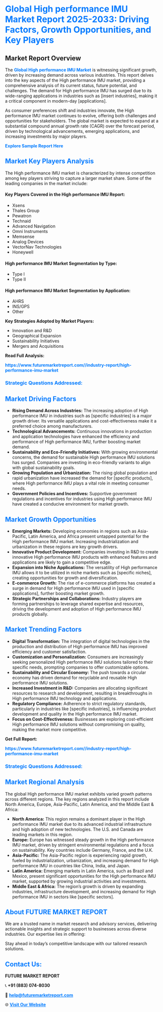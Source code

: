 <h1 style="color: #007BFF;">Global High performance IMU Market Report 2025-2033: Driving Factors, Growth Opportunities, and Key Players</h1>

<section id="overview">
<h2>Market Report Overview</h2>
<p>The <a href="https://www.futuremarketreport.com//industry-report/high-performance-imu-market" style="color: #007BFF; text-decoration: none;"><strong>Global High performance IMU Market</strong></a> is witnessing significant growth, driven by increasing demand across various industries. This report delves into the key aspects of the High performance IMU market, providing a comprehensive analysis of its current status, future potential, and challenges. The demand for High performance IMU has surged due to its wide-ranging applications in industries such as [insert industries], making it a critical component in modern-day [applications].</p>
<p>As consumer preferences shift and industries innovate, the High performance IMU market continues to evolve, offering both challenges and opportunities for stakeholders. The global market is expected to expand at a substantial compound annual growth rate (CAGR) over the forecast period, driven by technological advancements, emerging applications, and increasing investments by major players.</p>
</section>

<section id="overview">
<p><a href="https://www.futuremarketreport.com//request-sample/reportId=60402" style="color: #007BFF; text-decoration: none;"><strong>Explore Sample Report Here</strong></a></p>
</section>

<section id="key-players">
<h2 style="color: #007BFF;">Market Key Players Analysis</h2>
<p>The High performance IMU market is characterized by intense competition among key players striving to capture a larger market share. Some of the leading companies in the market include:</p>
<h4>Key Players Covered in the High performance IMU Report:</h4>
<ul><li>Xsens</li><li>Thales Group</li><li>Pewatron</li><li>Technaid</li><li>Advanced Navigation</li><li>Omni Instruments</li><li>Memsense</li><li>Analog Devices</li><li>VectorNav Technologies</li><li>Honeywell</li></ul>
<h4>High performance IMU Market Segmentation by Type:</h4>
<ul><li>Type I</li><li>Type II</li></ul>

<h4>High performance IMU Market Segmentation by Application:</h4>
<ul><li>AHRS</li><li>INS/GPS</li><li>Other</li></ul>
<p><strong>Key Strategies Adopted by Market Players:</strong></p>
<ul>
<li>Innovation and R&D</li>
<li>Geographical Expansion</li>
<li>Sustainability Initiatives</li>
<li>Mergers and Acquisitions</li>
</ul>
</section>

<section>
<p><strong>Read Full Analysis: </strong></p><a href="https://www.futuremarketreport.com//industry-report/high-performance-imu-market" style="color: #007BFF; text-decoration: none;"><strong>https://www.futuremarketreport.com//industry-report/high-performance-imu-market</strong></a>
<h3 style="color: #007BFF;">Strategic Questions Addressed:</h3>
</section>

<section id="driving-factors">
<h2 style="color: #007BFF;">Market Driving Factors</h2>
<ul>
<li><strong>Rising Demand Across Industries:</strong> The increasing adoption of High performance IMU in industries such as [specific industries] is a major growth driver. Its versatile applications and cost-effectiveness make it a preferred choice among manufacturers.</li>
<li><strong>Technological Advancements:</strong> Continuous innovations in production and application technologies have enhanced the efficiency and performance of High performance IMU, further boosting market demand.</li>
<li><strong>Sustainability and Eco-Friendly Initiatives:</strong> With growing environmental concerns, the demand for sustainable High performance IMU solutions has surged. Companies are investing in eco-friendly variants to align with global sustainability goals.</li>
<li><strong>Growing Population and Urbanization:</strong> The rising global population and rapid urbanization have increased the demand for [specific products], where High performance IMU plays a vital role in meeting consumer needs.</li>
<li><strong>Government Policies and Incentives:</strong> Supportive government regulations and incentives for industries using High performance IMU have created a conducive environment for market growth.</li>
</ul>
</section>

<section id="growth-opportunities">
<h2 style="color: #007BFF;">Market Growth Opportunities</h2>
<ul>
<li><strong>Emerging Markets:</strong> Developing economies in regions such as Asia-Pacific, Latin America, and Africa present untapped potential for the High performance IMU market. Increasing industrialization and urbanization in these regions are key growth drivers.</li>
<li><strong>Innovative Product Development:</strong> Companies investing in R&D to create innovative High performance IMU products with enhanced features and applications are likely to gain a competitive edge.</li>
<li><strong>Expansion into Niche Applications:</strong> The versatility of High performance IMU allows it to be utilized in niche markets such as [specific niches], creating opportunities for growth and diversification.</li>
<li><strong>E-commerce Growth:</strong> The rise of e-commerce platforms has created a surge in demand for High performance IMU used in [specific applications], further boosting market growth.</li>
<li><strong>Strategic Partnerships and Collaborations:</strong> Industry players are forming partnerships to leverage shared expertise and resources, driving the development and adoption of High performance IMU products globally.</li>
</ul>
</section>

<section id="trending-factors">
<h2 style="color: #007BFF;">Market Trending Factors</h2>
<ul>
<li><strong>Digital Transformation:</strong> The integration of digital technologies in the production and distribution of High performance IMU has improved efficiency and customer satisfaction.</li>
<li><strong>Customization and Personalization:</strong> Consumers are increasingly seeking personalized High performance IMU solutions tailored to their specific needs, prompting companies to offer customizable options.</li>
<li><strong>Sustainability and Circular Economy:</strong> The push towards a circular economy has driven demand for recyclable and reusable High performance IMU solutions.</li>
<li><strong>Increased Investment in R&D:</strong> Companies are allocating significant resources to research and development, resulting in breakthroughs in High performance IMU technology and applications.</li>
<li><strong>Regulatory Compliance:</strong> Adherence to strict regulatory standards, particularly in industries like [specific industries], is influencing product development and quality in the High performance IMU market.</li>
<li><strong>Focus on Cost-Effectiveness:</strong> Businesses are exploring cost-efficient High performance IMU solutions without compromising on quality, making the market more competitive.</li>
</ul>
</section>

<section>
<p><strong>Get Full Report: </strong></p><a href="https://www.futuremarketreport.com//industry-report/high-performance-imu-market" style="color: #007BFF; text-decoration: none;"><strong>https://www.futuremarketreport.com//industry-report/high-performance-imu-market</strong></a>
<h3 style="color: #007BFF;">Strategic Questions Addressed:</h3>
</section>


<section id="regional-analysis">
<h2 style="color: #007BFF;">Market Regional Analysis</h2>
<p>The global High performance IMU market exhibits varied growth patterns across different regions. The key regions analyzed in this report include North America, Europe, Asia-Pacific, Latin America, and the Middle East & Africa:</p>
<ul>
<li><strong>North America:</strong> This region remains a dominant player in the High performance IMU market due to its advanced industrial infrastructure and high adoption of new technologies. The U.S. and Canada are leading markets in this region.</li>
<li><strong>Europe:</strong> Europe has witnessed steady growth in the High performance IMU market, driven by stringent environmental regulations and a focus on sustainability. Key countries include Germany, France, and the U.K.</li>
<li><strong>Asia-Pacific:</strong> The Asia-Pacific region is experiencing rapid growth, fueled by industrialization, urbanization, and increasing demand for High performance IMU in countries like China, India, and Japan.</li>
<li><strong>Latin America:</strong> Emerging markets in Latin America, such as Brazil and Mexico, present significant opportunities for the High performance IMU market, supported by growing industrial activities and investments.</li>
<li><strong>Middle East & Africa:</strong> The region’s growth is driven by expanding industries, infrastructure development, and increasing demand for High performance IMU in sectors like [specific sectors].</li>
</ul>
</section>

<footer>
<h2 style="color: #007BFF;">About FUTURE MARKET REPORT</h2>
<p>We are a trusted name in market research and advisory services, delivering actionable insights and strategic support to businesses across diverse industries. Our expertise lies in offering:</p>

<p>Stay ahead in today’s competitive landscape with our tailored research solutions.</p>

<h2 style="color: #007BFF;">Contact Us:</h2>
<p><strong>FUTURE MARKET REPORT</strong></p>
<p>📞 <strong>+91 (883) 074-8030</strong></p>
<p>📧 <strong><a href="mailto:help@futuremarketreport.com" style="color: #007BFF;">help@futuremarketreport.com</a></strong></p>
<p>🌐 <strong><a href="https://www.futuremarketreport.com/" style="color: #007BFF;">Visit Our Website</a></strong></p>
</footer>